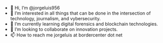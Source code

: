 - 👋 Hi, I’m @jorgeluis956
- 👀 I’m interested in all things that can be done in the intersection of technology, journalism, and vybersecurity.
- 🌱 I’m currently learning digital forensics and blockchain technologies.
- 💞️ I’m looking to collaborate on innovation projects.
- 📫 How to reach me jorgeluis at bordercenter dot net

<!---
jorgeluis956/jorgeluis956 is a ✨ special ✨ repository because its `README.md` (this file) appears on your GitHub profile.
You can click the Preview link to take a look at your changes.
--->

